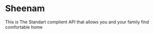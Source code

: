 # Sheenam
This is The Standart complient API that allows  you and your family find comfortable  home
